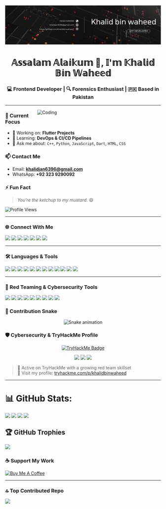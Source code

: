 ![Banner](https://github.com/Khalidbinwaheed/Khalidbinwaheed/blob/main/Black%20and%20Red%20Tech%20Data%20Analyst%20LinkedIn%20Banner.png)

<h1 align="center">𝔸𝕤𝕤𝕒𝕝𝕒𝕞 𝔸𝕝𝕒𝕚𝕜𝕦𝕞 👋, 𝕀'𝕞 𝕂𝕙𝕒𝕝𝕚𝕕 𝔹𝕚𝕟 𝕎𝕒𝕙𝕖𝕖𝕕</h1>
<h3 align="center">💻 Frontend Developer | 🔍 Forensics Enthusiast | 🇵🇰 Based in Pakistan</h3>

---

<img align="right" alt="Coding" width="400" src="https://camo.githubusercontent.com/018efa30f93ed202a5356744ad59b7f4b446bf50d2ea637948f870266170103f/68747470733a2f2f7374617469632e7769787374617469632e636f6d2f6d656469612f6233313361395f38396562656330633566333834633635613935353166306331656331386361397e6d76322e676966">

### 🚀 Current Focus
- 🔭 Working on: **Flutter Projects**
- 🌱 Learning: **DevOps & CI/CD Pipelines**
- 💬 Ask me about: `C++`, `Python`, `JavaScript`, `Dart`, `HTML`, `CSS`

### 📫 Contact Me
- Email: **khalidjan6396@gmail.com**
- WhatsApp: **+92 323 9290092**

### ⚡ Fun Fact
> *You're the ketchup to my mustard.* 😄
<p align="left">
  <img src="https://komarev.com/ghpvc/?username=khalidbinwaheed&label=Profile%20Views&color=blue&style=flat" alt="Profile Views" />
</p>

---

### 🌐 Connect With Me

<p align="left">
  <a href="https://dev.to/khalidbinwaheed"><img src="https://img.shields.io/badge/Dev.to-000?style=for-the-badge&logo=devdotto&logoColor=white"/></a>
  <a href="https://linkedin.com/in/khalid-bin-waheed-956a722aa"><img src="https://img.shields.io/badge/LinkedIn-0077B5?style=for-the-badge&logo=linkedin&logoColor=white"/></a>
  <a href="https://stackoverflow.com/users/25022363/khalid-jan"><img src="https://img.shields.io/badge/StackOverflow-FE7A16?style=for-the-badge&logo=stackoverflow&logoColor=white"/></a>
  <a href="https://instagram.com/engr._.khalid"><img src="https://img.shields.io/badge/Instagram-E4405F?style=for-the-badge&logo=instagram&logoColor=white"/></a>
  <a href="https://www.youtube.com/c/@feathercodecamp"><img src="https://img.shields.io/badge/YouTube-FF0000?style=for-the-badge&logo=youtube&logoColor=white"/></a>
  <a href="https://www.hackerrank.com/captainkhalid20"><img src="https://img.shields.io/badge/HackerRank-2EC866?style=for-the-badge&logo=hackerrank&logoColor=white"/></a>
  <a href="https://www.leetcode.com/khalidbinwaheed"><img src="https://img.shields.io/badge/LeetCode-FFA116?style=for-the-badge&logo=leetcode&logoColor=white"/></a>
</p>

---

### 🛠️ Languages & Tools

<p align="left">
  <img src="https://cdn.jsdelivr.net/gh/devicons/devicon/icons/cplusplus/cplusplus-original.svg" width="40" />
  <img src="https://cdn.jsdelivr.net/gh/devicons/devicon/icons/css3/css3-original-wordmark.svg" width="40" />
  <img src="https://cdn.jsdelivr.net/gh/devicons/devicon/icons/dart/dart-original.svg" width="40" />
  <img src="https://cdn.jsdelivr.net/gh/devicons/devicon/icons/firebase/firebase-plain.svg" width="40" />
  <img src="https://cdn.jsdelivr.net/gh/devicons/devicon/icons/flutter/flutter-original.svg" width="40" />
  <img src="https://cdn.jsdelivr.net/gh/devicons/devicon/icons/git/git-original.svg" width="40" />
  <img src="https://cdn.jsdelivr.net/gh/devicons/devicon/icons/html5/html5-original-wordmark.svg" width="40" />
  <img src="https://cdn.jsdelivr.net/gh/devicons/devicon/icons/java/java-original.svg" width="40" />
  <img src="https://cdn.jsdelivr.net/gh/devicons/devicon/icons/javascript/javascript-original.svg" width="40" />
  <img src="https://cdn.jsdelivr.net/gh/devicons/devicon/icons/linux/linux-original.svg" width="40" />
  <img src="https://cdn.jsdelivr.net/gh/devicons/devicon/icons/python/python-original.svg" width="40" />
  <img src="https://cdn.jsdelivr.net/gh/devicons/devicon/icons/swift/swift-original.svg" width="40" />
</p>

---
### 🧰 Red Teaming & Cybersecurity Tools

<p align="left">
  <img src="https://img.shields.io/badge/Kali_Linux-557C94?style=for-the-badge&logo=kalilinux&logoColor=white" />
  <img src="https://img.shields.io/badge/Arch_Linux-1793D1?style=for-the-badge&logo=archlinux&logoColor=white" />
  <img src="https://img.shields.io/badge/Nmap-004170?style=for-the-badge&logo=nmap&logoColor=white" />
  <img src="https://img.shields.io/badge/Wireshark-1F70C1?style=for-the-badge&logo=wireshark&logoColor=white" />
  <img src="https://img.shields.io/badge/Ettercap-000000?style=for-the-badge" />
  <img src="https://img.shields.io/badge/Bettercap-FF0000?style=for-the-badge" />
  <img src="https://img.shields.io/badge/Legion-800080?style=for-the-badge" />
  <img src="https://img.shields.io/badge/Hydra-228B22?style=for-the-badge" />
  <img src="https://img.shields.io/badge/John_the_Ripper-8B0000?style=for-the-badge" />
</p>

<!-- Snake Game Repo View -->
### 🐍 Contribution Snake

<div align="center">
  <img src="https://profile-readme-generator.com/assets/snake.svg" alt="Snake animation" />
</div>


### 🛡️ Cybersecurity & TryHackMe Profile

<p align="center">
  <a href="https://tryhackme.com/p/khalidbinwaheed" target="_blank">
    <img src="https://tryhackme-badges.s3.amazonaws.com/khalidbinwaheed.png" alt="TryHackMe Badge" width="300"/>
  </a>
</p>

<p align="center">
  <img src="https://img.shields.io/badge/TryHackMe-Live_Profile-red?style=for-the-badge&logo=tryhackme&logoColor=white" />
  <img src="https://img.shields.io/badge/Rooms_Completed-Dynamic-success?style=for-the-badge" />
  <img src="https://img.shields.io/badge/Learning_Streak-Updated-blue?style=for-the-badge" />
</p>

> 🧠 Active on TryHackMe with a growing red team skillset  
> 🔗 Visit my profile: [tryhackme.com/p/khalidbinwaheed](https://tryhackme.com/p/khalidbinwaheed)
---

# 📊 GitHub Stats:
![](https://github-readme-stats.vercel.app/api/top-langs/?username=khalidbinwaheed&theme=dark&hide_border=false&include_all_commits=true&count_private=true&layout=compact)
![](https://quotes-github-readme.vercel.app/api?type=horizontal&theme=radical)
![](https://github-readme-stats.vercel.app/api?username=khalidbinwaheed&theme=dark&hide_border=false&include_all_commits=true&count_private=true)
![](https://github-readme-streak-stats.herokuapp.com/?user=khalidbinwaheed&theme=dark&hide_border=false)


## 🏆 GitHub Trophies
![](https://github-profile-trophy.vercel.app/?username=khalidbinwaheed&theme=radical&no-frame=false&no-bg=false&margin-w=4)

### ☕ Support My Work

<a href="https://www.buymeacoffee.com/Khalidbinwaheed">
  <img src="https://cdn.buymeacoffee.com/buttons/v2/default-yellow.png" height="50" width="210" alt="Buy Me A Coffee" />
</a>

---
### 🔝 Top Contributed Repo
![](https://github-contributor-stats.vercel.app/api?username=khalidbinwaheed&limit=5&theme=dark&combine_all_yearly_contributions=true)





